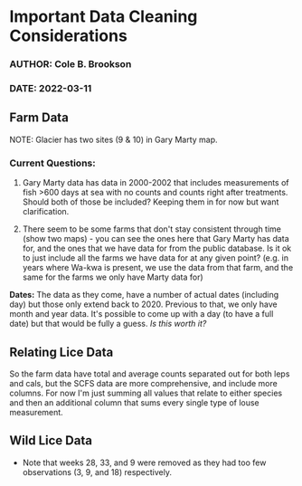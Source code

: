 # Important Data Cleaning Considerations 

### AUTHOR: Cole B. Brookson
### DATE: 2022-03-11

## Farm Data 

NOTE: Glacier has two sites (9 & 10) in Gary Marty map. 

### Current Questions:

1) Gary Marty data has data in 2000-2002 that includes measurements of fish >600 days at sea with no counts and counts right after treatments. Should both of those be included? Keeping them in for now but want clarification. 

2) There seem to be some farms that don't stay consistent through time (show two maps) - you can see the ones here that Gary Marty has data for, and the ones that we have data for from the public database. Is it ok to just include all the farms we have data for at any given point? (e.g. in years where Wa-kwa is present, we use the data from that farm, and the same for the farms we only have Marty data for)



**Dates:** The data as they come, have a number of actual dates (including day) but those only extend back to 2020. Previous to that, we only have month and year data. It's possible to come up with a day (to have a full date) but that would be fully a guess. *Is this worth it?*

## Relating Lice Data

So the farm data have total and average counts separated out for both leps and cals, but the SCFS data are more comprehensive, and include more columns. For now I'm just summing all values that relate to either species and then an additional column that sums every single type of louse measurement. 

## Wild Lice Data

* Note that weeks 28, 33, and 9 were removed as they had too few observations (3, 9, and 18) respectively. 

